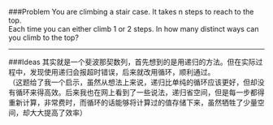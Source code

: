 ###Problem
You are climbing a stair case. It takes n steps to reach to the top.  
Each time you can either climb 1 or 2 steps. In how many distinct ways can you climb to the top?  

---

###Ideas
其实就是一个斐波那契数列，首先想到的是用递归的方法。但在实际过程中，发现使用递归会报超时错误，后来就改用循环，顺利通过。  
（这题给了我一个启示，虽然从想法上来说，递归比单纯的循环应该更好，但却没有循环来得高效。后来我也在网上看到了一些说法，递归省空间，但是每一步都得重新计算，非常费时，而循环的话能够将计算过的值存储下来，虽然牺牲了少量空间，却大大提高了效率）
